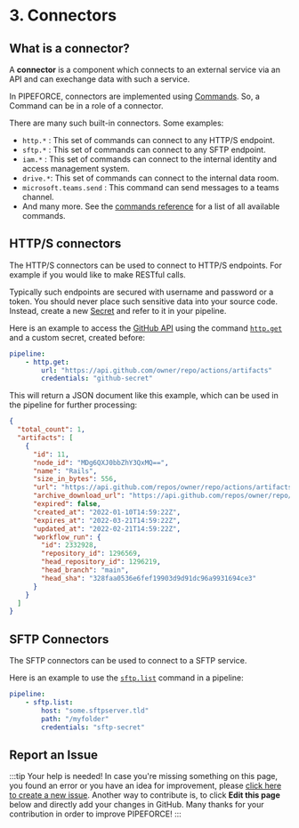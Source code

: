 # 3. Connectors

## What is a connector?

A **connector** is a component which connects to an external service via an API and can exechange data with such a service.

In PIPEFORCE, connectors are implemented using [Commands](../guides/commands_pipelines#command). So, a Command can be in a role of a connector.

There are many such built-in connectors. Some examples:

 - `http.*` : This set of commands can connect to any HTTP/S endpoint.
 - `sftp.*` : This set of commands can connect to any SFTP endpoint.
 - `iam.*` : This set of commands can connect to the internal identity and access management system.
 - `drive.*`: This set of commands can connect to the internal data room.
 - `microsoft.teams.send` : This command can send messages to a teams channel.
 - And many more. See the [commands reference](../api/commands) for a list of all available commands.

## HTTP/S connectors

The HTTP/S connectors can be used to connect to HTTP/S endpoints. For example if you would like to make RESTful calls.

Typically such endpoints are secured with username and password or a token. You should never place such sensitive data into your source code. Instead, create a new [Secret](../guides/security/secrets) and refer to it in your pipeline.

Here is an example to access the [GitHub API](https://docs.github.com/en/rest/actions/artifacts) using the command [`http.get`](../api/commands#httpget-v1) and a custom secret, created before:

```yaml
pipeline:
    - http.get:
        url: "https://api.github.com/owner/repo/actions/artifacts"
        credentials: "github-secret"
```

This will return a JSON document like this example, which can be used in the pipeline for further processing:

```json
{
  "total_count": 1,
  "artifacts": [
    {
      "id": 11,
      "node_id": "MDg6QXJ0bbZhY3QxMQ==",
      "name": "Rails",
      "size_in_bytes": 556,
      "url": "https://api.github.com/repos/owner/repo/actions/artifacts/11",
      "archive_download_url": "https://api.github.com/repos/owner/repo/actions/artifacts/11/zip",
      "expired": false,
      "created_at": "2022-01-10T14:59:22Z",
      "expires_at": "2022-03-21T14:59:22Z",
      "updated_at": "2022-02-21T14:59:22Z",
      "workflow_run": {
        "id": 2332928,
        "repository_id": 1296569,
        "head_repository_id": 1296219,
        "head_branch": "main",
        "head_sha": "328faa0536e6fef19903d9d91dc96a9931694ce3"
      }
    }
  ]
}
```

## SFTP Connectors

The SFTP connectors can be used to connect to a SFTP service.

Here is an example to use the [`sftp.list`](../api/commands#sftplist-v1) command in a pipeline:

```yaml
pipeline:
    - sftp.list:
        host: "some.sftpserver.tld"
        path: "/myfolder"
        credentials: "sftp-secret"
```

## Report an Issue
:::tip Your help is needed!
In case you're missing something on this page, you found an error or you have an idea for improvement, please [click here to create a new issue](https://github.com/pipeforce/pipeforce.github.io/issues/new). Another way to contribute is, to click **Edit this page** below and directly add your changes in GitHub. Many thanks for your contribution in order to improve PIPEFORCE!
:::